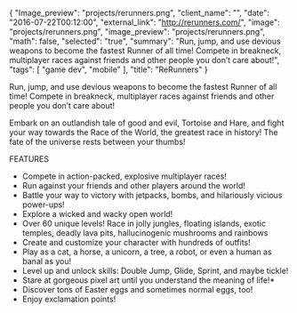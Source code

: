{
  "Image_preview": "projects/rerunners.png",
  "client_name": "",
  "date": "2016-07-22T00:12:00",
  "external_link": "http://rerunners.com/",
  "image": "projects/rerunners.png",
  "image_preview": "projects/rerunners.png",
  "math": false,
  "selected": "true",
  "summary": "Run, jump, and use devious weapons to become the fastest Runner of all time! Compete in breakneck, multiplayer races against friends and other people you don’t care about!",
  "tags": [
    "game dev",
    "mobile"
  ],
  "title": "ReRunners"
}

Run, jump, and use devious weapons to become the fastest Runner of all time! Compete in breakneck, multiplayer races against friends and other people you don’t care about!

Embark on an outlandish tale of good and evil, Tortoise and Hare, and fight your way towards the Race of the World, the greatest race in history! The fate of the universe rests between your thumbs!

FEATURES

* Compete in action-packed, explosive multiplayer races!
* Run against your friends and other players around the world!
* Battle your way to victory with jetpacks, bombs, and hilariously vicious power-ups!
* Explore a wicked and wacky open world! 
* Over 60 unique levels! Race in jolly jungles, floating islands, exotic temples, deadly lava pits, hallucinogenic mushrooms and rainbows
* Create and customize your character with hundreds of outfits! 
* Play as a cat, a horse, a unicorn, a tree, a robot, or even a human as banal as you!
* Level up and unlock skills: Double Jump, Glide, Sprint, and maybe tickle! 
* Stare at gorgeous pixel art until you understand the meaning of life!*
* Discover tons of Easter eggs and sometimes normal eggs, too!
* Enjoy exclamation points!
